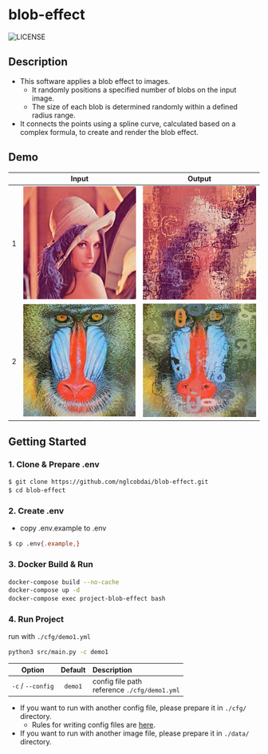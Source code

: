 # blob-effect

![LICENSE](https://img.shields.io/badge/license-MIT-blue.svg?style=flat)

## Description

- This software applies a blob effect to images.
  - It randomly positions a specified number of blobs on the input image.
  - The size of each blob is determined randomly within a defined radius range.
- It connects the points using a spline curve, calculated based on a complex formula, to create and render the blob effect.

## Demo

|     |            Input            |               Output               |
| :-: | :-------------------------: | :--------------------------------: |
|  1  | ![demo1](./data/demo1.png)  | ![demo1](./output/demo1_blob.png)  |
|  2  | ![demo2](./data/demo2.jpeg) | ![demo2](./output/demo2_blob.jpeg) |

## Getting Started

### 1. Clone & Prepare .env

```sh
$ git clone https://github.com/nglcobdai/blob-effect.git
$ cd blob-effect
```

### 2. Create .env

- copy .env.example to .env

```sh
$ cp .env{.example,}
```

### 3. Docker Build & Run

```sh
docker-compose build --no-cache
docker-compose up -d
docker-compose exec project-blob-effect bash
```

### 4. Run Project

run with `./cfg/demo1.yml`

```sh
python3 src/main.py -c demo1
```

|      Option       | Default | Description                                     |
| :---------------: | :-----: | :---------------------------------------------- |
| `-c` / `--config` | `demo1` | config file path<br>reference `./cfg/demo1.yml` |

- If you want to run with another config file, please prepare it in `./cfg/` directory.
  - Rules for writing config files are [here](./docs/config-rule.md).
- If you want to run with another image file, please prepare it in `./data/` directory.
